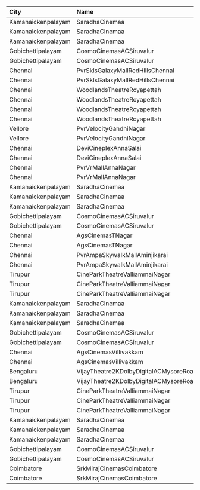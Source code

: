 | City               | Name                                   |  Time | Type         | Price | Capacity | Booked |
| :----------------- | :------------------------------------- | ----: | :----------- | ----: | -------: | -----: |
| Kamanaickenpalayam | SaradhaCinemaa                         | 10:30 | Box          |  118₹ |       12 |     12 |
| Kamanaickenpalayam | SaradhaCinemaa                         | 10:30 | 1FirstClass  |  100₹ |      235 |      0 |
| Kamanaickenpalayam | SaradhaCinemaa                         | 10:30 | 2SecondClass |  100₹ |       74 |     74 |
| Gobichettipalayam  | CosmoCinemasACSiruvalur                | 10:30 | FirstClass   |  100₹ |      203 |    101 |
| Gobichettipalayam  | CosmoCinemasACSiruvalur                | 10:30 | SecondClass  |  100₹ |      103 |     51 |
| Chennai            | PvrSklsGalaxyMallRedHillsChennai       | 12:00 | Classic      |   60₹ |       22 |     22 |
| Chennai            | PvrSklsGalaxyMallRedHillsChennai       | 12:00 | Prime        |  153₹ |      135 |     67 |
| Chennai            | WoodlandsTheatreRoyapettah             | 12:00 | Box          |  190₹ |       16 |     16 |
| Chennai            | WoodlandsTheatreRoyapettah             | 12:00 | Balcony      |  150₹ |      322 |    260 |
| Chennai            | WoodlandsTheatreRoyapettah             | 12:00 | FirstClass   |  100₹ |      693 |    634 |
| Chennai            | WoodlandsTheatreRoyapettah             | 12:00 | SecondClass  |   60₹ |      132 |    132 |
| Vellore            | PvrVelocityGandhiNagar                 | 12:40 | Classic      |   60₹ |        8 |      8 |
| Vellore            | PvrVelocityGandhiNagar                 | 12:40 | Prime        |  153₹ |       80 |     10 |
| Chennai            | DeviCineplexAnnaSalai                  | 13:00 | Quartz       |  153₹ |      735 |    368 |
| Chennai            | DeviCineplexAnnaSalai                  | 13:00 | Zircon       |   60₹ |      103 |    103 |
| Chennai            | PvrVrMallAnnaNagar                     | 13:20 | Classic      |   60₹ |        5 |      5 |
| Chennai            | PvrVrMallAnnaNagar                     | 13:20 | Prime        |  191₹ |       51 |      5 |
| Kamanaickenpalayam | SaradhaCinemaa                         | 14:00 | Box          |  118₹ |       12 |     12 |
| Kamanaickenpalayam | SaradhaCinemaa                         | 14:00 | 1FirstClass  |  100₹ |      235 |      0 |
| Kamanaickenpalayam | SaradhaCinemaa                         | 14:00 | 2SecondClass |  100₹ |       74 |     74 |
| Gobichettipalayam  | CosmoCinemasACSiruvalur                | 14:30 | FirstClass   |  100₹ |      203 |    101 |
| Gobichettipalayam  | CosmoCinemasACSiruvalur                | 14:30 | SecondClass  |  100₹ |      103 |     51 |
| Chennai            | AgsCinemasTNagar                       | 16:30 | Pearl        |   60₹ |       12 |     12 |
| Chennai            | AgsCinemasTNagar                       | 16:30 | Diamond      |  150₹ |       99 |     12 |
| Chennai            | PvrAmpaSkywalkMallAminjikarai          | 16:30 | Classic      |   60₹ |        8 |      8 |
| Chennai            | PvrAmpaSkywalkMallAminjikarai          | 16:30 | Prime        |  153₹ |       65 |      2 |
| Tirupur            | CineParkTheatreValliammaiNagar         | 18:00 | BoxA         |   90₹ |       41 |     21 |
| Tirupur            | CineParkTheatreValliammaiNagar         | 18:00 | BoxB         |   90₹ |       41 |     41 |
| Tirupur            | CineParkTheatreValliammaiNagar         | 18:00 | FirstClass   |   80₹ |      341 |    202 |
| Kamanaickenpalayam | SaradhaCinemaa                         | 18:15 | Box          |  118₹ |       12 |     12 |
| Kamanaickenpalayam | SaradhaCinemaa                         | 18:15 | 1FirstClass  |  100₹ |      235 |      0 |
| Kamanaickenpalayam | SaradhaCinemaa                         | 18:15 | 2SecondClass |  100₹ |       74 |     74 |
| Gobichettipalayam  | CosmoCinemasACSiruvalur                | 18:30 | FirstClass   |  100₹ |      203 |    101 |
| Gobichettipalayam  | CosmoCinemasACSiruvalur                | 18:30 | SecondClass  |  100₹ |      103 |     51 |
| Chennai            | AgsCinemasVillivakkam                  | 19:50 | Pearl        |   60₹ |        9 |      9 |
| Chennai            | AgsCinemasVillivakkam                  | 19:50 | Diamond      |  150₹ |       73 |      0 |
| Bengaluru          | VijayTheatre2KDolbyDigitalACMysoreRoad | 20:00 | Diamond      |  150₹ |      278 |    152 |
| Bengaluru          | VijayTheatre2KDolbyDigitalACMysoreRoad | 20:00 | Gold         |  110₹ |      399 |    171 |
| Tirupur            | CineParkTheatreValliammaiNagar         | 21:45 | BoxA         |   90₹ |       41 |     21 |
| Tirupur            | CineParkTheatreValliammaiNagar         | 21:45 | BoxB         |   90₹ |       41 |     41 |
| Tirupur            | CineParkTheatreValliammaiNagar         | 21:45 | FirstClass   |   80₹ |      341 |    202 |
| Kamanaickenpalayam | SaradhaCinemaa                         | 22:00 | Box          |  118₹ |       12 |     12 |
| Kamanaickenpalayam | SaradhaCinemaa                         | 22:00 | 1FirstClass  |  100₹ |      235 |      0 |
| Kamanaickenpalayam | SaradhaCinemaa                         | 22:00 | 2SecondClass |  100₹ |       74 |     74 |
| Gobichettipalayam  | CosmoCinemasACSiruvalur                | 22:00 | FirstClass   |  100₹ |      203 |    101 |
| Gobichettipalayam  | CosmoCinemasACSiruvalur                | 22:00 | SecondClass  |  100₹ |      103 |     51 |
| Coimbatore         | SrkMirajCinemasCoimbatore              | 22:15 | Executive    |  191₹ |      190 |     95 |
| Coimbatore         | SrkMirajCinemasCoimbatore              | 22:15 | Special      |   60₹ |       21 |     11 |